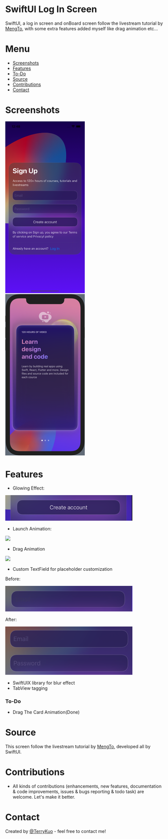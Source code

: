 # SwiftUI Log In Screen
SwiftUI, a log in screen and onBoard screen follow the livestream tutorial by [MengTo](https://twitter.com/MengTo), with some extra features added myself like drag animation etc...


# Menu
* [Screenshots](#screenshots)
* [Features](#features)
* [To-Do](#to-do)
* [Source](#source)
* [Contributions](#contributions)
* [Contact](#contact)


# Screenshots

<img src= "ReadmeSources/MengLogInScreen2.png" width = 50% height = 50%>

<img src= "ReadmeSources/onboardscreenshot.png" width = 50% height = 50%>

# Features
* Glowing Effect:

<img src= "ReadmeSources/glowEffect.png" width = 80% height = 80%>

* Launch Animation: 

![](ReadmeSources/launchAnimation2.gif)
* Drag Animation

![](ReadmeSources/draganimationbig.gif)
* Custom TextField for placeholder customization

Before: 

<img src= "ReadmeSources/textFieldBefore.png" width = 80% height = 80%>

After:

<img src= "ReadmeSources/textFieldAfter.png" width = 80% height = 80%>


* SwiftUIX library for blur effect
* TabView tagging





### To-Do
* Drag The Card Animation(Done)


# Source
This screen follow the livestream tutorial by [MengTo](https://twitter.com/MengTo), developed all by SwiftUI.


# Contributions

* All kinds of contributions (enhancements, new features, documentation & code improvements, issues & bugs reporting & todo task) are welcome. Let's make it better.

# Contact
Created by [@TerryKuo](https://twitter.com/ArgonYoYo) - feel free to contact me!
